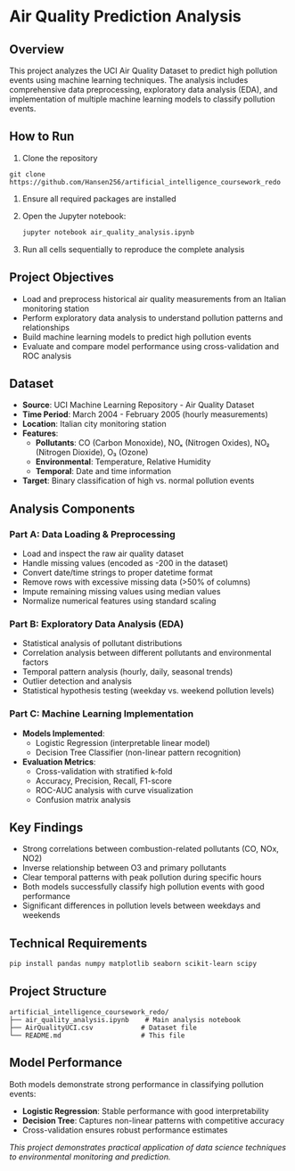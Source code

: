 ﻿# Air Quality Prediction Analysis

## Overview

This project analyzes the UCI Air Quality Dataset to predict high pollution events using machine learning techniques. The analysis includes comprehensive data preprocessing, exploratory data analysis (EDA), and implementation of multiple machine learning models to classify pollution events.

## How to Run

1. Clone the repository

``` git bash
git clone https://github.com/Hansen256/artificial_intelligence_coursework_redo
```

1. Ensure all required packages are installed

1. Open the Jupyter notebook:

   ```bash
   jupyter notebook air_quality_analysis.ipynb
   ```

1. Run all cells sequentially to reproduce the complete analysis

## Project Objectives

- Load and preprocess historical air quality measurements from an Italian monitoring station
- Perform exploratory data analysis to understand pollution patterns and relationships
- Build machine learning models to predict high pollution events
- Evaluate and compare model performance using cross-validation and ROC analysis

## Dataset

- **Source**: UCI Machine Learning Repository - Air Quality Dataset
- **Time Period**: March 2004 - February 2005 (hourly measurements)
- **Location**: Italian city monitoring station
- **Features**:
  - **Pollutants**: CO (Carbon Monoxide), NOₓ (Nitrogen Oxides), NO₂ (Nitrogen Dioxide), O₃ (Ozone)
  - **Environmental**: Temperature, Relative Humidity
  - **Temporal**: Date and time information
- **Target**: Binary classification of high vs. normal pollution events

## Analysis Components

### Part A: Data Loading & Preprocessing

- Load and inspect the raw air quality dataset
- Handle missing values (encoded as -200 in the dataset)
- Convert date/time strings to proper datetime format
- Remove rows with excessive missing data (>50% of columns)
- Impute remaining missing values using median values
- Normalize numerical features using standard scaling

### Part B: Exploratory Data Analysis (EDA)

- Statistical analysis of pollutant distributions
- Correlation analysis between different pollutants and environmental factors
- Temporal pattern analysis (hourly, daily, seasonal trends)
- Outlier detection and analysis
- Statistical hypothesis testing (weekday vs. weekend pollution levels)

### Part C: Machine Learning Implementation

- **Models Implemented**:
  - Logistic Regression (interpretable linear model)
  - Decision Tree Classifier (non-linear pattern recognition)
- **Evaluation Metrics**:
  - Cross-validation with stratified k-fold
  - Accuracy, Precision, Recall, F1-score
  - ROC-AUC analysis with curve visualization
  - Confusion matrix analysis

## Key Findings

- Strong correlations between combustion-related pollutants (CO, NOx, NO2)
- Inverse relationship between O3 and primary pollutants
- Clear temporal patterns with peak pollution during specific hours
- Both models successfully classify high pollution events with good performance
- Significant differences in pollution levels between weekdays and weekends

## Technical Requirements

```bash
pip install pandas numpy matplotlib seaborn scikit-learn scipy
```

## Project Structure

```text
artificial_intelligence_coursework_redo/
├── air_quality_analysis.ipynb    # Main analysis notebook
├── AirQualityUCI.csv            # Dataset file
└── README.md                    # This file
```

## Model Performance

Both models demonstrate strong performance in classifying pollution events:

- **Logistic Regression**: Stable performance with good interpretability
- **Decision Tree**: Captures non-linear patterns with competitive accuracy
- Cross-validation ensures robust performance estimates

*This project demonstrates practical application of data science techniques to environmental monitoring and prediction.*
